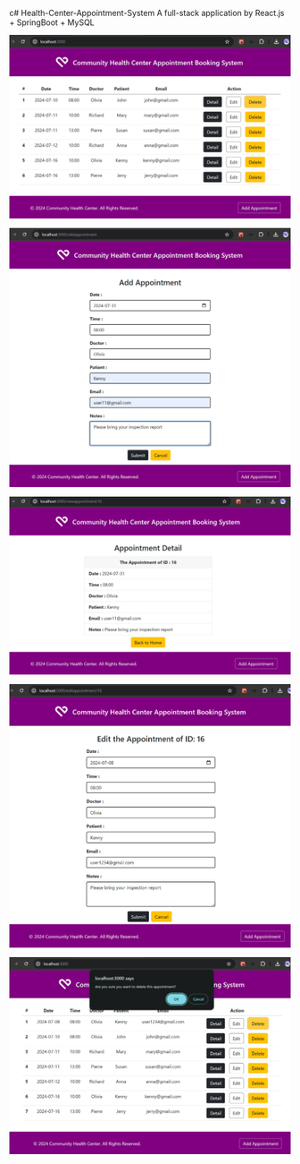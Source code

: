 c# Health-Center-Appointment-System
 A full-stack application by React.js + SpringBoot + MySQL

![Interface of Application](https://github.com/Marc-J-L/Health-Center-Appointment-System/blob/main/img/project03-1.jpg)

![Interface of Application](https://github.com/Marc-J-L/Health-Center-Appointment-System/blob/main/img/project03-2.jpg)

![Interface of Application](https://github.com/Marc-J-L/Health-Center-Appointment-System/blob/main/img/project03-3.jpg)

![Interface of Application](https://github.com/Marc-J-L/Health-Center-Appointment-System/blob/main/img/project03-4.jpg)

![Interface of Application](https://github.com/Marc-J-L/Health-Center-Appointment-System/blob/main/img/project03-5.jpg)
